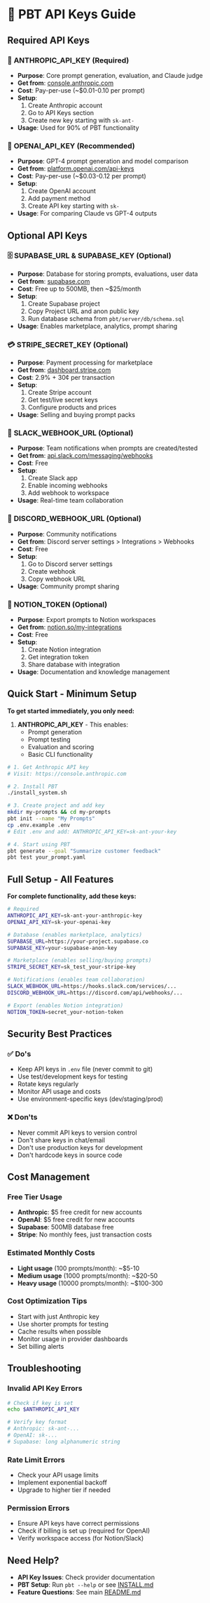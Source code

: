 # 🔑 PBT API Keys Guide

## Required API Keys

### 🎯 **ANTHROPIC_API_KEY** (Required)
- **Purpose**: Core prompt generation, evaluation, and Claude judge
- **Get from**: [console.anthropic.com](https://console.anthropic.com)
- **Cost**: Pay-per-use (~$0.01-0.10 per prompt)
- **Setup**: 
  1. Create Anthropic account
  2. Go to API Keys section
  3. Create new key starting with `sk-ant-`
- **Usage**: Used for 90% of PBT functionality

### 🤖 **OPENAI_API_KEY** (Recommended)
- **Purpose**: GPT-4 prompt generation and model comparison
- **Get from**: [platform.openai.com/api-keys](https://platform.openai.com/api-keys)
- **Cost**: Pay-per-use (~$0.03-0.12 per prompt)
- **Setup**: 
  1. Create OpenAI account
  2. Add payment method
  3. Create API key starting with `sk-`
- **Usage**: For comparing Claude vs GPT-4 outputs

## Optional API Keys

### 🗄️ **SUPABASE_URL & SUPABASE_KEY** (Optional)
- **Purpose**: Database for storing prompts, evaluations, user data
- **Get from**: [supabase.com](https://supabase.com)
- **Cost**: Free up to 500MB, then ~$25/month
- **Setup**:
  1. Create Supabase project
  2. Copy Project URL and anon public key
  3. Run database schema from `pbt/server/db/schema.sql`
- **Usage**: Enables marketplace, analytics, prompt sharing

### 💳 **STRIPE_SECRET_KEY** (Optional)
- **Purpose**: Payment processing for marketplace
- **Get from**: [dashboard.stripe.com](https://dashboard.stripe.com)
- **Cost**: 2.9% + 30¢ per transaction
- **Setup**:
  1. Create Stripe account
  2. Get test/live secret keys
  3. Configure products and prices
- **Usage**: Selling and buying prompt packs

### 📢 **SLACK_WEBHOOK_URL** (Optional)
- **Purpose**: Team notifications when prompts are created/tested
- **Get from**: [api.slack.com/messaging/webhooks](https://api.slack.com/messaging/webhooks)
- **Cost**: Free
- **Setup**:
  1. Create Slack app
  2. Enable incoming webhooks
  3. Add webhook to workspace
- **Usage**: Real-time team collaboration

### 💬 **DISCORD_WEBHOOK_URL** (Optional)
- **Purpose**: Community notifications
- **Get from**: Discord server settings > Integrations > Webhooks
- **Cost**: Free
- **Setup**:
  1. Go to Discord server settings
  2. Create webhook
  3. Copy webhook URL
- **Usage**: Community prompt sharing

### 📝 **NOTION_TOKEN** (Optional)
- **Purpose**: Export prompts to Notion workspaces
- **Get from**: [notion.so/my-integrations](https://www.notion.so/my-integrations)
- **Cost**: Free
- **Setup**:
  1. Create Notion integration
  2. Get integration token
  3. Share database with integration
- **Usage**: Documentation and knowledge management

## Quick Start - Minimum Setup

**To get started immediately, you only need:**

1. **ANTHROPIC_API_KEY** - This enables:
   - Prompt generation
   - Prompt testing
   - Evaluation and scoring
   - Basic CLI functionality

```bash
# 1. Get Anthropic API key
# Visit: https://console.anthropic.com

# 2. Install PBT
./install_system.sh

# 3. Create project and add key
mkdir my-prompts && cd my-prompts
pbt init --name "My Prompts"
cp .env.example .env
# Edit .env and add: ANTHROPIC_API_KEY=sk-ant-your-key

# 4. Start using PBT
pbt generate --goal "Summarize customer feedback"
pbt test your_prompt.yaml
```

## Full Setup - All Features

**For complete functionality, add these keys:**

```bash
# Required
ANTHROPIC_API_KEY=sk-ant-your-anthropic-key
OPENAI_API_KEY=sk-your-openai-key

# Database (enables marketplace, analytics)
SUPABASE_URL=https://your-project.supabase.co
SUPABASE_KEY=your-supabase-anon-key

# Marketplace (enables selling/buying prompts)
STRIPE_SECRET_KEY=sk_test_your-stripe-key

# Notifications (enables team collaboration)
SLACK_WEBHOOK_URL=https://hooks.slack.com/services/...
DISCORD_WEBHOOK_URL=https://discord.com/api/webhooks/...

# Export (enables Notion integration)
NOTION_TOKEN=secret_your-notion-token
```

## Security Best Practices

### ✅ **Do's**
- Keep API keys in `.env` file (never commit to git)
- Use test/development keys for testing
- Rotate keys regularly
- Monitor API usage and costs
- Use environment-specific keys (dev/staging/prod)

### ❌ **Don'ts**
- Never commit API keys to version control
- Don't share keys in chat/email
- Don't use production keys for development
- Don't hardcode keys in source code

## Cost Management

### **Free Tier Usage**
- **Anthropic**: $5 free credit for new accounts
- **OpenAI**: $5 free credit for new accounts  
- **Supabase**: 500MB database free
- **Stripe**: No monthly fees, just transaction costs

### **Estimated Monthly Costs**
- **Light usage** (100 prompts/month): ~$5-10
- **Medium usage** (1000 prompts/month): ~$20-50
- **Heavy usage** (10000 prompts/month): ~$100-300

### **Cost Optimization Tips**
- Start with just Anthropic key
- Use shorter prompts for testing
- Cache results when possible
- Monitor usage in provider dashboards
- Set billing alerts

## Troubleshooting

### **Invalid API Key Errors**
```bash
# Check if key is set
echo $ANTHROPIC_API_KEY

# Verify key format
# Anthropic: sk-ant-...
# OpenAI: sk-...
# Supabase: long alphanumeric string
```

### **Rate Limit Errors**
- Check your API usage limits
- Implement exponential backoff
- Upgrade to higher tier if needed

### **Permission Errors**
- Ensure API keys have correct permissions
- Check if billing is set up (required for OpenAI)
- Verify workspace access (for Notion/Slack)

## Need Help?

- **API Key Issues**: Check provider documentation
- **PBT Setup**: Run `pbt --help` or see [INSTALL.md](INSTALL.md)
- **Feature Questions**: See main [README.md](README.md)